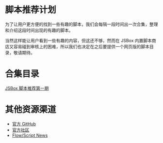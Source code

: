 # 脚本推荐计划

为了让用户更方便的找到一些有趣的脚本，我们会每隔一段时间出一次合集，整理和介绍这段时间出现的有趣的脚本。

当然这样能让用户看到一些有趣的内容，但这还不够，然而在 JSBox 内置脚本商店又容易碰到审核上的困难，所以我们也决定在之后要提供一个网页版的脚本目录，敬请期待。

# 合集目录

[JSBox 脚本推荐第一期](https://github.com/cyanzhong/xTeko/blob/master/collections/0000.md)

# 其他资源渠道

- [官方 GitHub](https://jsboxbbs.com/d/9)
- [官方社区](https://jsboxbbs.com/t/best)
- [Flow/Script News](https://t.me/Flow_Script)